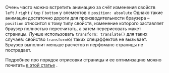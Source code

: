 Очень часто можно встретить анимацию за счёт изменения свойств `left` / `right` / `top` / `bottom` у элементов с `position: absolute`  Однако такие анимации достаточно дороги для производительности браузера – `position` относится к тому типу свойств, изменение которого заставляет браузер полностью пересчитать, а затем перерисовать макет страницы.
Лучше использовать `transform: translate()` для таких случаев: свойство `transform`ю/ таких спецэффектов не вызывает. Браузер выполнит меньше расчетов и перфоманс страницы не пострадает.

Подробнее про порядок отрисовки страницы и ее оптимизацию можно почитать [в этой статье](https://doka.guide/tools/how-the-browser-creates-pages/) .

